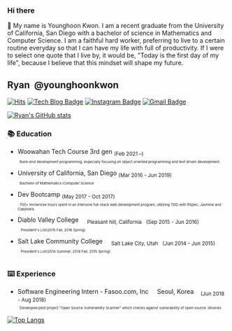 ### Hi there 
👋 My name is Younghoon Kwon. I am a recent graduate from the University of California, San Diego with a bachelor of science in Mathematics and Computer Science. I am a faithful hard worker, preferring to live to a certain routine everyday so that I can have my life with full of productivity. If I were to select one quote that I live by, it would be, "Today is the first day of my life", because I believe that this mindset will shape my future. 



## Ryan &nbsp;@younghoonkwon
[![Hits](https://hits.seeyoufarm.com/api/count/incr/badge.svg?url=https%3A%2F%2Fgithub.com%2Fyounghoonkwon)](https://hits.seeyoufarm.com)
[![Tech Blog Badge](http://img.shields.io/badge/-Tech%20blog-black?style=flat-square&logo=github&link=http://younghoonkwon.github.io/)](http://younghoonkwon.github.io/)
[![Instagram Badge](https://img.shields.io/badge/-Instagram-dd2a7b?style=flat-square&logo=instagram&logoColor=white&link=https://www.instagram.com/91hoon/)](https://www.instagram.com/91hoon/)
[![Gmail Badge](https://img.shields.io/badge/Gmail-d14836?style=flat-square&logo=Gmail&logoColor=white&link=mailto:younghoonkwon91@gmail.com)](mailto:younghoonkwon91@gmail.com)


[![Ryan's GitHub stats](https://github-readme-stats.vercel.app/api?username=YounghoonKwon&hide=stars,issues&count_private=true&show_icons=true&theme=dark)](https://github.com/anuraghazra/github-readme-stats)

### 📚 Education
- Woowahan Tech Course 3rd gen <sub>(Feb 2021 –)<sub/><br/>
<sub>&nbsp;&nbsp;Back-end development programming; especially focusing on object oriented programming and test driven development.<sub/><br/><br/>
- University of California, San Diego <sub>(Mar 2016 - Jun 2019) <sub/><br/>
<sub>&nbsp;&nbsp;Bachelor of Mathematics-Computer Science <sub/><br/><br/>
- Dev Bootcamp <sub>(May 2017 - Oct 2017)<sub/><br/>
<sub>&nbsp;&nbsp;700+ immersive hours spent in an intensive full-stack web development program, utilizing TDD with RSpec, Jasmine and Capybara. <sub/><br/><br/>
- Diablo Valley College &nbsp;&nbsp;&nbsp;  <sub>Pleasant hill, California&nbsp;&nbsp;&nbsp;(Sep 2015 - Jun 2016)<sub/><br/>
<sub>&nbsp;&nbsp; President's List(2015 Fall, 2016 Spring)<sub/><br/><br/>
- Salt Lake Community College &nbsp;&nbsp;&nbsp;  <sub>Salt Lake City, Utah&nbsp;&nbsp;&nbsp;(Jun 2014 - Jun 2015)<sub/><br/>
<sub>&nbsp;&nbsp; President's List(2014 Summer, 2014 Fall, 2015 Spring)<sub/><br/><br/>

### ⌨️ Experience
- Software Engineering Intern - Fasoo.com, Inc   &nbsp;&nbsp;&nbsp; Seoul, Korea&nbsp;&nbsp;&nbsp;   <sub>(Jun 2018 - Aug 2018)<sub/></br>
<sub>&nbsp;&nbsp;Developed pilot project "Open Source Vulnerability Scanner" which checks against vulnerability of open source. libraries</sub>


[![Top Langs](https://github-readme-stats.vercel.app/api/top-langs/?username=younghoonkwon&layout=compact)](https://github.com/anuraghazra/github-readme-stats)


<!--
**YounghoonKwon/younghoonkwon** is a ✨ _special_ ✨ repository because its `README.md` (this file) appears on your GitHub profile.

Here are some ideas to get you started:

- 🔭 I’m currently working on ...
- 🌱 I’m currently learning ...
- 👯 I’m looking to collaborate on ...
- 🤔 I’m looking for help with ...
- 💬 Ask me about ...
- 📫 How to reach me: ...
- 😄 Pronouns: ...
- ⚡ Fun fact: ...
-->
